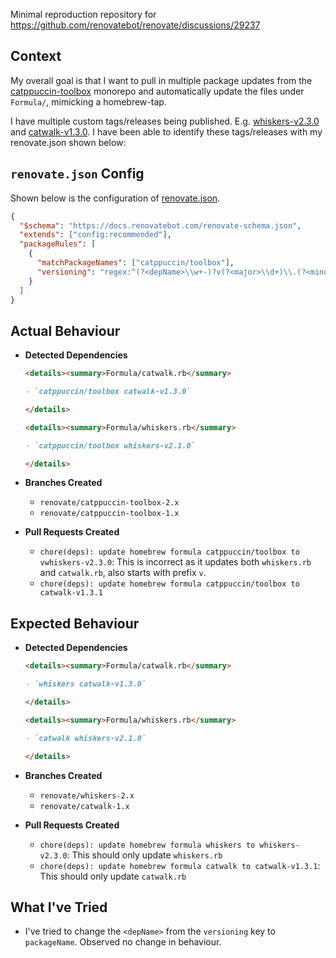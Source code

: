 Minimal reproduction repository for https://github.com/renovatebot/renovate/discussions/29237

## Context

My overall goal is that I want to pull in multiple package updates from the
[catppuccin-toolbox](https://github.com/catppuccin/toolbox) monorepo and automatically update the files under `Formula/`, mimicking a homebrew-tap.

I have multiple custom tags/releases being published. E.g.
[whiskers-v2.3.0](https://github.com/catppuccin/toolbox/releases/tag/whiskers-v2.3.0)
and
[catwalk-v1.3.0](https://github.com/catppuccin/toolbox/releases/tag/catwalk-v1.3.1).
I have been able to identify these tags/releases with my renovate.json shown
below:

## `renovate.json` Config

Shown below is the configuration of [renovate.json](./renovate.json).

```json
{
  "$schema": "https://docs.renovatebot.com/renovate-schema.json",
  "extends": ["config:recommended"],
  "packageRules": [
    {
      "matchPackageNames": ["catppuccin/toolbox"],
      "versioning": "regex:^(?<depName>\\w+-)?v(?<major>\\d+)\\.(?<minor>\\d+)\\.(?<patch>\\d+)?$"
    }
  ]
}
```

## Actual Behaviour

- **Detected Dependencies**

  ```md
  <details><summary>Formula/catwalk.rb</summary>

  - `catppuccin/toolbox catwalk-v1.3.0`

  </details>

  <details><summary>Formula/whiskers.rb</summary>

  - `catppuccin/toolbox whiskers-v2.1.0`

  </details>
  ```

- **Branches Created**

  - `renovate/catppuccin-toolbox-2.x`
  - `renovate/catppuccin-toolbox-1.x`

- **Pull Requests Created**

  - `chore(deps): update homebrew formula catppuccin/toolbox to vwhiskers-v2.3.0`: This is incorrect as it updates both `whiskers.rb` and `catwalk.rb`, also starts with prefix `v`.
  - `chore(deps): update homebrew formula catppuccin/toolbox to catwalk-v1.3.1`

## Expected Behaviour

- **Detected Dependencies**

  ```md
  <details><summary>Formula/catwalk.rb</summary>

  - `whiskers catwalk-v1.3.0`

  </details>

  <details><summary>Formula/whiskers.rb</summary>

  - `catwalk whiskers-v2.1.0`

  </details>
  ```

- **Branches Created**

  - `renovate/whiskers-2.x`
  - `renovate/catwalk-1.x`

- **Pull Requests Created**

  - `chore(deps): update homebrew formula whiskers to whiskers-v2.3.0`: This
    should only update `whiskers.rb`
  - `chore(deps): update homebrew formula catwalk to catwalk-v1.3.1`: This
    should only update `catwalk.rb`

## What I've Tried

- I've tried to change the `<depName>` from the `versioning` key to
  `packageName`. Observed no change in behaviour.
